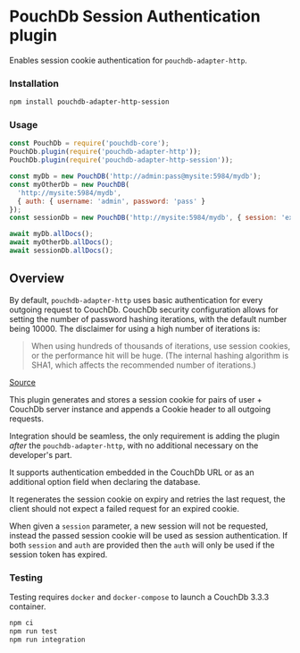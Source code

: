# PouchDb Session Authentication plugin

Enables session cookie authentication for `pouchdb-adapter-http`.

### Installation
```bash
npm install pouchdb-adapter-http-session
```

### Usage
```javascript
const PouchDb = require('pouchdb-core');
PouchDb.plugin(require('pouchdb-adapter-http'));
PouchDb.plugin(require('pouchdb-adapter-http-session'));

const myDb = new PouchDB('http://admin:pass@mysite:5984/mydb');
const myOtherDb = new PouchDB(
  'http://mysite:5984/mydb', 
  { auth: { username: 'admin', password: 'pass' } 
});
const sessionDb = new PouchDB('http://mysite:5984/mydb', { session: 'existent session cookie' });

await myDb.allDocs();
await myOtherDb.allDocs();
await sessionDb.allDocs();
```

## Overview

By default, `pouchdb-adapter-http` uses basic authentication for every outgoing request to CouchDb. 
CouchDb security configuration allows for setting the number of password hashing iterations, with the default number being 10000. The disclaimer for using a high number of iterations is:

> When using hundreds of thousands of iterations, use session cookies, or the performance hit will be huge. (The internal hashing algorithm is SHA1, which affects the recommended number of iterations.)
 
[Source](https://docs.couchdb.org/en/stable/config/auth.html#chttpd_auth/iterations)

This plugin generates and stores a session cookie for pairs of user + CouchDb server instance and appends a Cookie header to all outgoing requests. 

Integration should be seamless, the only requirement is adding the plugin _after_ the `pouchdb-adapter-http`, with no additional necessary on the developer's part.

It supports authentication embedded in the CouchDb URL or as an additional option field when declaring the database. 

It regenerates the session cookie on expiry and retries the last request, the client should not expect a failed request for an expired cookie.

When given a `session` parameter, a new session will not be requested, instead the passed session cookie will be used as session authentication. If both `session` and `auth` are provided then the `auth` will only be used if the session token has expired.

### Testing

Testing requires `docker` and `docker-compose` to launch a CouchDb 3.3.3 container.

```bash
npm ci
npm run test
npm run integration
```
